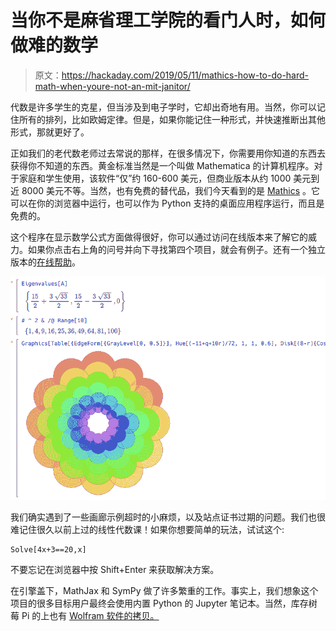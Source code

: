 # 当你不是麻省理工学院的看门人时，如何做难的数学

> 原文：<https://hackaday.com/2019/05/11/mathics-how-to-do-hard-math-when-youre-not-an-mit-janitor/>

代数是许多学生的克星，但当涉及到电子学时，它却出奇地有用。当然，你可以记住所有的排列，比如欧姆定律。但是，如果你能记住一种形式，并快速推断出其他形式，那就更好了。

正如我们的老代数老师过去常说的那样，在很多情况下，你需要用你知道的东西去获得你不知道的东西。黄金标准当然是一个叫做 Mathematica 的计算机程序。对于家庭和学生使用，该软件“仅”约 160-600 美元，但商业版本从约 1000 美元到近 8000 美元不等。当然，也有免费的替代品，我们今天看到的是 [Mathics](https://mathics.github.io/) 。它可以在你的浏览器中运行，也可以作为 Python 支持的桌面应用程序运行，而且是免费的。

这个程序在显示数学公式方面做得很好，你可以通过访问在线版本来了解它的威力。如果你点击右上角的问号并向下寻找第四个项目，就会有例子。还有一个独立版本的[在线帮助](https://mathics.angusgriffith.com/doc/)。

[![](img/d54b4f62db52e4707af2493b9c3d5695.png)](https://hackaday.com/wp-content/uploads/2019/05/math.png)

我们确实遇到了一些画廊示例超时的小麻烦，以及站点证书过期的问题。我们也很难记住很久以前上过的线性代数课！如果你想要简单的玩法，试试这个:

```
Solve[4x+3==20,x]
```

不要忘记在浏览器中按 Shift+Enter 来获取解决方案。

在引擎盖下，MathJax 和 SymPy 做了许多繁重的工作。事实上，我们想象这个项目的很多目标用户最终会使用内置 Python 的 Jupyter 笔记本。当然，库存树莓 Pi 的上也有 [Wolfram 软件的拷贝。](https://hackaday.com/2013/11/24/mathematica-and-wolfram-on-the-raspberry-pi/)